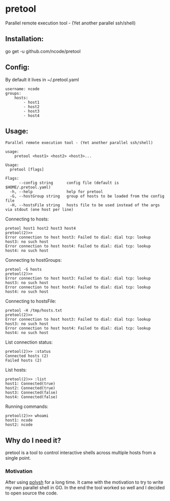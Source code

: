 # pretool
Parallel remote execution tool - (Yet another parallel ssh/shell)

## Installation:
go get -u github.com/ncode/pretool


## Config:
By default it lives in ~/.pretool.yaml

```
username: ncode
groups:
    hosts:
        - host1
        - host2
        - host3
        - host4
```


## Usage:
```
Parallel remote execution tool - (Yet another parallel ssh/shell)

usage:
	pretool <host1> <host2> <host3>...

Usage:
  pretool [flags]

Flags:
      --config string      config file (default is $HOME/.pretool.yaml)
  -h, --help               help for pretool
  -G, --hostGroup string   group of hosts to be loaded from the config file
  -H, --hostsFile string   hosts file to be used instead of the args via stdout (one host per line)
```

Connecting to hosts:
```
pretool host1 host2 host3 host4
pretool(2)>>
Error connection to host host3: Failed to dial: dial tcp: lookup host3: no such host
Error connection to host host4: Failed to dial: dial tcp: lookup host4: no such host
```

Connecting to hostGroups:
```
pretool -G hosts
pretool(2)>>
Error connection to host host3: Failed to dial: dial tcp: lookup host3: no such host
Error connection to host host4: Failed to dial: dial tcp: lookup host4: no such host
```

Connecting to hostsFile:
```
pretool -H /tmp/hosts.txt
pretool(2)>>
Error connection to host host3: Failed to dial: dial tcp: lookup host3: no such host
Error connection to host host4: Failed to dial: dial tcp: lookup host4: no such host
```

List connection status:
```
pretool(2)>> :status
Connected hosts (2)
Failed hosts (2)
```

List hosts:
```
pretool(2)>> :list
host1: Connected(true)
host2: Connected(true)
host3: Connected(false)
host4: Connected(false)
```

Running commands:
```
pretool(2)>> whoami
host1: ncode
host2: ncode
```

## Why do I need it?
pretool is a tool to control interactive shells across multiple hosts from
a single point.

### Motivation
After using [polysh](http://guichaz.free.fr/polysh) for a long time. It came with
the motivation to try to write my own parallel shell in GO. In the end the tool worked 
so well and I decided to open source the code.
